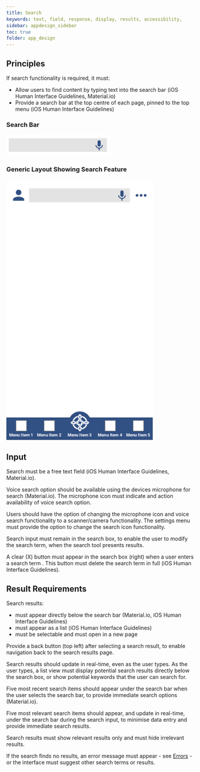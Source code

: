 ```yaml
---
title: Search 
keywords: text, field, response, display, results, accessibility, 
sidebar: appdesign_sidebar
toc: true
folder: app_design 
---
```


## Principles 
If search functionality is required, it must:
* Allow users to find content by typing text into the search bar (iOS Human Interface Guidelines, Material.io)
* Provide a search bar at the top centre of each page, pinned to the top menu (iOS Human Interface Guidelines)

### Search Bar 
<img src="/images/examples/design-standards-navigation-search-input.png" style="max-width: 2000px">

### Generic Layout Showing Search Feature
<img class="img-responsive img-thumbnail" alt="Generic Layout Showing Search Feature" src="/images/examples/design-standards-navigation-search-search-example.png">

## Input
Search must be a free text field (iOS Human Interface Guidelines, Material.io).  

Voice search option should be available using the devices microphone for search (Material.io).  The microphone icon must indicate and action availability of voice search option.   
 
Users should have the option of changing the microphone icon and voice search functionality to a scanner/camera functionality.  The settings menu must provide the option to change the search icon functionality.  

Search input must remain in the search box, to enable the user to modify the search term, when the search tool presents results.  
  
A clear (X) button must appear in the search box (right) when a user enters a search term . This button must delete the search term in full (iOS Human Interface Guidelines).  

## Result Requirements

Search results:
* must appear directly below the search bar (Material.io, iOS Human Interface Guidelines)  
* must appear as a list (iOS Human Interface Guidelines)  
* must be selectable and must open in a new page  

Provide a back button (top left) after selecting a search result, to enable navigation back to the search results page.  
  
Search results should update in real-time, even as the user types.  As the user types, a list view must display potential search results directly below the search box, or show potential keywords that the user can search for.  

Five most recent search items should appear under the search bar when the user selects the search bar, to provide immediate search options (Material.io).

Five most relevant search items should appear, and update in real-time, under the search bar during the search input, to minimise data entry and provide immediate search results.  
  
Search results must show relevant results only and must hide irrelevant results.  

If the search finds no results, an error message must appear - see [Errors](errors.html) - or the interface must suggest other search terms or results.  
